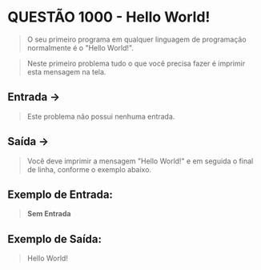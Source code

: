 # QUESTÃO 1000 - Hello World!

> O seu primeiro programa em qualquer linguagem de programação normalmente é o "Hello World!". 

> Neste primeiro problema tudo o que você precisa fazer é imprimir esta mensagem na tela.

## Entrada ->
> Este problema não possui nenhuma entrada.

## Saída ->
> Você deve imprimir a mensagem "Hello World!" e em seguida o final de linha, conforme o exemplo abaixo.

## Exemplo de Entrada: 
>  **Sem Entrada**

## Exemplo de Saída:
> Hello World!

